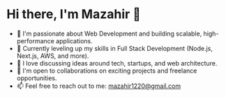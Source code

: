 # Hi there, I'm Mazahir 👋

- 🚀 I'm passionate about Web Development and building scalable, high-performance applications.
- 🌱 Currently leveling up my skills in Full Stack Development (Node.js, Next.js, AWS, and more).
- 💬 I love discussing ideas around tech, startups, and web architecture.
- 🤝 I'm open to collaborations on exciting projects and freelance opportunities.
- 📫 Feel free to reach out to me: [mazahir1220@gmail.com](mailto:mazahir1220@gmail.com)

